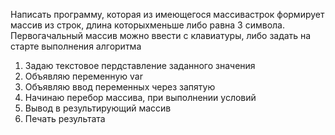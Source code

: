 Написать программу, которая из имеющегося массивастрок формирует массив из строк, длина которыхменьше либо равна 3 символа. Первогачальный массив можно ввести с клавиатуры, либо задать на старте выполнения алгоритма

1. Задаю текстовое пердставление заданного значения
2. Объявляю переменную var
3. Объявляю ввод переменных через запятую
4. Начинаю перебор массива, при выполнении условий
5. Вывод в результирующий массив
5. Печать результата